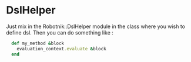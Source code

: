 # DslHelper

Just mix in the Robotnik::DslHelper module in the class where you wish to define dsl. Then you can do something like :

```ruby
  def my_method &block
    evaluation_context.evaluate &block
  end
```

